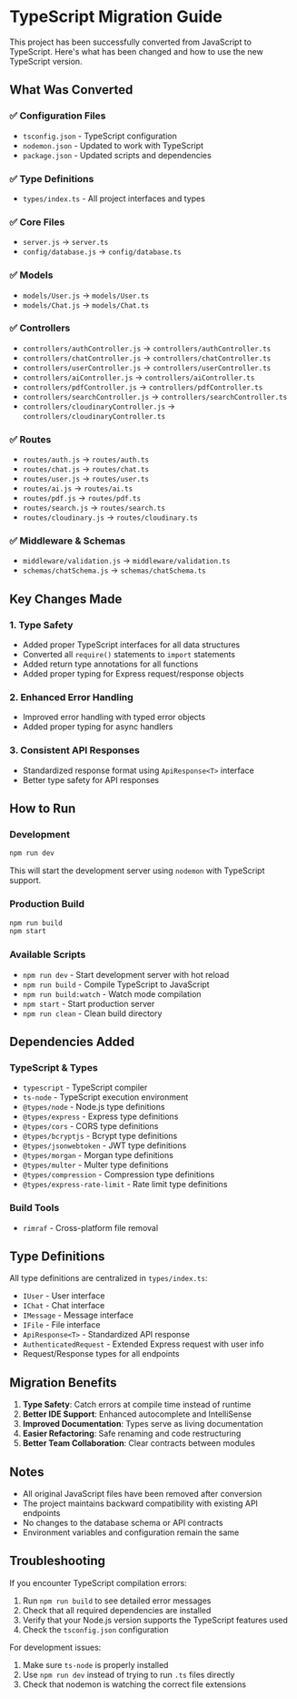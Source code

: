 # TypeScript Migration Guide

This project has been successfully converted from JavaScript to TypeScript. Here's what has been changed and how to use the new TypeScript version.

## What Was Converted

### ✅ Configuration Files
- `tsconfig.json` - TypeScript configuration
- `nodemon.json` - Updated to work with TypeScript
- `package.json` - Updated scripts and dependencies

### ✅ Type Definitions
- `types/index.ts` - All project interfaces and types

### ✅ Core Files
- `server.js` → `server.ts`
- `config/database.js` → `config/database.ts`

### ✅ Models
- `models/User.js` → `models/User.ts`
- `models/Chat.js` → `models/Chat.ts`

### ✅ Controllers
- `controllers/authController.js` → `controllers/authController.ts`
- `controllers/chatController.js` → `controllers/chatController.ts`
- `controllers/userController.js` → `controllers/userController.ts`
- `controllers/aiController.js` → `controllers/aiController.ts`
- `controllers/pdfController.js` → `controllers/pdfController.ts`
- `controllers/searchController.js` → `controllers/searchController.ts`
- `controllers/cloudinaryController.js` → `controllers/cloudinaryController.ts`

### ✅ Routes
- `routes/auth.js` → `routes/auth.ts`
- `routes/chat.js` → `routes/chat.ts`
- `routes/user.js` → `routes/user.ts`
- `routes/ai.js` → `routes/ai.ts`
- `routes/pdf.js` → `routes/pdf.ts`
- `routes/search.js` → `routes/search.ts`
- `routes/cloudinary.js` → `routes/cloudinary.ts`

### ✅ Middleware & Schemas
- `middleware/validation.js` → `middleware/validation.ts`
- `schemas/chatSchema.js` → `schemas/chatSchema.ts`

## Key Changes Made

### 1. Type Safety
- Added proper TypeScript interfaces for all data structures
- Converted all `require()` statements to `import` statements
- Added return type annotations for all functions
- Added proper typing for Express request/response objects

### 2. Enhanced Error Handling
- Improved error handling with typed error objects
- Added proper typing for async handlers

### 3. Consistent API Responses
- Standardized response format using `ApiResponse<T>` interface
- Better type safety for API responses

## How to Run

### Development
```bash
npm run dev
```
This will start the development server using `nodemon` with TypeScript support.

### Production Build
```bash
npm run build
npm start
```

### Available Scripts
- `npm run dev` - Start development server with hot reload
- `npm run build` - Compile TypeScript to JavaScript
- `npm run build:watch` - Watch mode compilation
- `npm start` - Start production server
- `npm run clean` - Clean build directory

## Dependencies Added

### TypeScript & Types
- `typescript` - TypeScript compiler
- `ts-node` - TypeScript execution environment
- `@types/node` - Node.js type definitions
- `@types/express` - Express type definitions
- `@types/cors` - CORS type definitions
- `@types/bcryptjs` - Bcrypt type definitions
- `@types/jsonwebtoken` - JWT type definitions
- `@types/morgan` - Morgan type definitions
- `@types/multer` - Multer type definitions
- `@types/compression` - Compression type definitions
- `@types/express-rate-limit` - Rate limit type definitions

### Build Tools
- `rimraf` - Cross-platform file removal

## Type Definitions

All type definitions are centralized in `types/index.ts`:

- `IUser` - User interface
- `IChat` - Chat interface
- `IMessage` - Message interface
- `IFile` - File interface
- `ApiResponse<T>` - Standardized API response
- `AuthenticatedRequest` - Extended Express request with user info
- Request/Response types for all endpoints

## Migration Benefits

1. **Type Safety**: Catch errors at compile time instead of runtime
2. **Better IDE Support**: Enhanced autocomplete and IntelliSense
3. **Improved Documentation**: Types serve as living documentation
4. **Easier Refactoring**: Safe renaming and code restructuring
5. **Better Team Collaboration**: Clear contracts between modules

## Notes

- All original JavaScript files have been removed after conversion
- The project maintains backward compatibility with existing API endpoints
- No changes to the database schema or API contracts
- Environment variables and configuration remain the same

## Troubleshooting

If you encounter TypeScript compilation errors:

1. Run `npm run build` to see detailed error messages
2. Check that all required dependencies are installed
3. Verify that your Node.js version supports the TypeScript features used
4. Check the `tsconfig.json` configuration

For development issues:
1. Make sure `ts-node` is properly installed
2. Use `npm run dev` instead of trying to run `.ts` files directly
3. Check that nodemon is watching the correct file extensions
